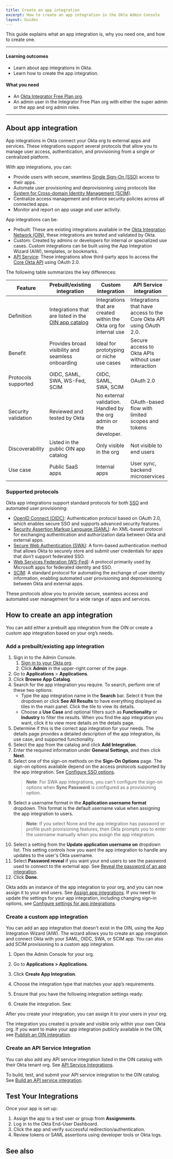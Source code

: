 ```yaml
---
title: Create an app integration
excerpt: How to create an app integration in the Okta Admin Console
layout: Guides
---
```


This guide explains what an app integration is, why you need one, and how to create one.

---

#### Learning outcomes

* Learn about app integrations in Okta.
* Learn how to create the app integration.

#### What you need

* An [Okta Integrator Free Plan org](https://developer.okta.com/signup/).
* An admin user in the Integrator Free Plan org with either the super admin or the app and org admin roles.

---

## About app integration

App integrations in Okta connect your Okta org to external apps and services. These integrations support several protocols that allow you to manage user access, authentication, and provisioning from a single or centralized platform.

With app integrations, you can:

* Provide users with secure, seamless [Single Sign-On (SSO)](https://help.okta.com/oie/en-us/content/topics/apps/apps-about-sso.htm) access to their apps.
* Automate user provisioning and deprovisioning using protocols like [System for Cross-domain Identity Management (SCIM)](https://developer.okta.com/docs/concepts/scim/).
* Centralize access management and enforce security policies across all connected apps.
* Monitor and report on app usage and user activity.

App integrations can be:

* Prebuilt: These are existing integrations available in the [Okta Integration Network (OIN)](https://www.okta.com/integrations/), these integrations are tested and validated by Okta.
* Custom: Created by admins or developers for internal or specialized use cases. Custom integrations can be built using the App Integration Wizard (AIW), templates, or bookmarks.
* [API Service](https://help.okta.com/oie/en-us/content/topics/apiservice/api-service-integrations.htm): These integrations allow third-party apps to access the [Core Okta API](https://developer.okta.com/docs/reference/core-okta-api/) using OAuth 2.0.

The following table summarizes the key differences:

| Feature | Prebuilt/existing integration | Custom integration | API Service integration |
| --- | --- | --- | --- |
| Definition | Integrations that are listed in the [OIN app catalog](https://www.okta.com/integrations/) | Integrations that are created within the Okta org for internal use | Integrations that have access to the Core Okta API using OAuth 2.0. |
| Benefit | Provides broad visibility and seamless onboarding | Ideal for prototyping or niche use cases | Secure access to Okta APIs without user interaction |
| Protocols supported | OIDC, SAML, SWA, WS-Fed, SCIM | OIDC, SAML, SWA, SCIM | OAuth 2.0 |
| Security validation | Reviewed and tested by Okta | No external validation. Handled by the org admin or the developer. | OAuth-based flow with limited scopes and tokens |
| Discoverability | Listed in the public OIN app catalog | Only visible in the org | Not visible to end users |
| Use case | Public SaaS apps | Internal apps | User sync, backend microservices |

### Supported protocols

Okta app integrations support standard protocols for both [SSO](https://developer.okta.com/docs/guides/oin-sso-overview/) and automated user provisioning:

* [OpenID Connect (OIDC)](https://developer.okta.com/docs/concepts/oauth-openid/): Authentication protocol based on OAuth 2.0, which enables secure SSO and supports advanced security features.
* [Security Assertion Markup Language (SAML)](https://developer.okta.com/docs/concepts/saml/): An XML-based protocol for exchanging authentication and authorization data between Okta and external apps.
* [Secure Web Authentication (SWA)](https://help.okta.com/en-us/content/topics/apps/apps-about-swa.htm): A form-based authentication method that allows Okta to securely store and submit user credentials for apps that don’t support federated SSO.
* [Web Services Federation (WS-Fed)](https://help.okta.com/en-us/content/topics/apps/apps-about-wsfed.htm): A protocol primarily used by Microsoft apps for federated identity and SSO.
* [SCIM](https://help.okta.com/en-us/content/topics/apps/apps-about-scim.htm): A standard protocol for automating the exchange of user identity information, enabling automated user provisioning and deprovisioning between Okta and external apps.

These protocols allow you to provide secure, seamless access and automated user management for a wide range of apps and services.

## How to create an app integration

You can add either a prebuilt app integration from the OIN or create a custom app integration based on your org’s needs.

### Add a prebuilt/existing app integration

1. Sign in to the Admin Console.
    1. [Sign in to your Okta org](https://developer.okta.com/login).
    1. Click **Admin** in the upper-right corner of the page.
2. Go to **Applications** > **Applications**.
3. Click **Browse App Catalog**.
4. Search for the app integration you require. To search, perform one of these two options:
    * Type the app integration name in the **Search** bar. Select it from the dropdown or click **See All Results** to have everything displayed as tiles in the main panel. Click the tile to view its details.
    * Choose a **Use Case** and optional filters such as **Functionality** or **Industry** to filter the results. When you find the app integration you want, click it to view more details on the details page.
5. Determine if this is the correct app integration for your needs. The details page provides a detailed description of the app integration, its use case, and supported functionality.
6. Select the app from the catalog and click **Add Integration**.
7. Enter the required information under **General Settings**, and then click **Next**.
8. Select one of the sign-on methods on the **Sign-On Options** page. The sign-on options available depend on the access protocols supported by the app integration. See [Configure SSO options](https://help.okta.com/oie/en-us/content/topics/apps/apps_overview_of_managing_apps_and_sso.htm).
    > **Note**: For SWA app integrations, you can't configure the sign-on options when **Sync Password** is configured as a provisioning option.
9. Select a username format in the **Application username format** dropdown. This format is the default username value when assigning the app integration to users.
    > **Note**: If you select None and the app integration has password or profile push provisioning features, then Okta prompts you to enter the username manually when you assign the app integration.
10. Select a setting from the **Update application username on** dropdown list. This setting controls how you want the app integration to handle any updates to the user's Okta username.
11. Select **Password reveal** if you want your end users to see the password used to connect to the external app. See [Reveal the password of an app integration](https://help.okta.com/oie/en-us/content/topics/apps/apps_revealing_the_password.htm).
12. Click **Done**.

Okta adds an instance of the app integration to your org, and you can now assign it to your end users. See [Assign app integrations](https://help.okta.com/oie/en-us/content/topics/apps/apps-assign-applications.htm). If you need to update the settings for your app integration, including changing sign-in options, see [Configure settings for app integrations](https://help.okta.com/oie/en-us/content/topics/apps/apps-configure-settings.htm).

### Create a custom app integration

You can add an app integration that doesn't exist in the OIN, using the App Integration Wizard (AIW). The wizard allows you to create an app integration and connect Okta with your SAML, OIDC, SWA, or SCIM app. You can also add SCIM provisioning to a custom app integration.

1. Open the Admin Console for your org.
2. Go to **Applications > Applications**.
3. Click **Create App Integration**.
4. Choose the integration type that matches your app’s requirements.
5. Ensure that you have the following integration settings ready:

    <StackSnippet snippet="protocol-config" />

6. Create the integration. See: <StackSnippet snippet="integration" />

After you create your integration, you can assign it to your users in your org.

The integration you created is private and visible only within your own Okta org. If you want to make your app integration publicly available in the OIN, see [Publish an OIN integration](https://developer.okta.com/docs/guides/submit-app-overview/).

### Create an API Service Integration

You can also add any API service integration listed in the OIN catalog with their Okta tenant org. See [API Service Integrations](https://help.okta.com/oie/en-us/content/topics/apiservice/api-service-integrations.htm).

To build, test, and submit your API service integration to the OIN catalog. See [Build an API service integration](https://developer.okta.com/docs/guides/build-api-integration/main/).

## Test Your Integrations

Once your app is set up:

1. Assign the app to a test user or group from **Assignments**.
2. Log in to the Okta End-User Dashboard.
3. Click the app and verify successful redirection/authentication.
4. Review tokens or SAML assertions using developer tools or Okta logs.

## See also
<StackSnippet snippet="see-also" />